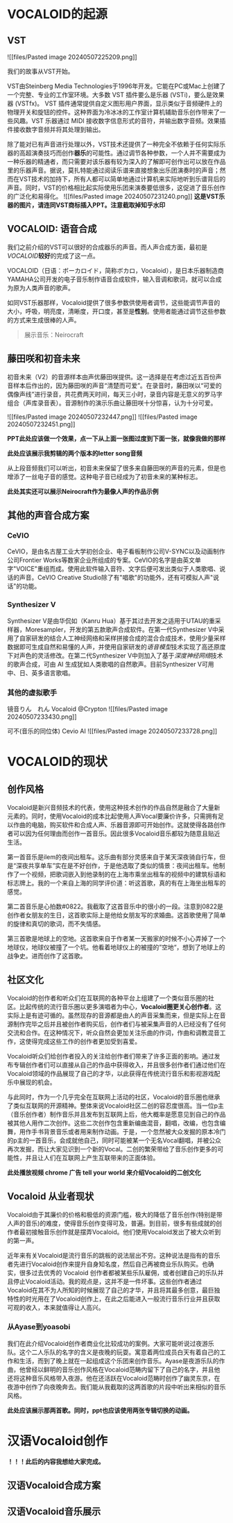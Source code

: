 


# VOCALOID的起源
## VST
![[files/Pasted image 20240507225209.png]]

我们的故事从VST开始。

VST由Steinberg Media Technologies于1996年开发。它能在PC或Mac上创建了一个完整、专业的工作室环境。大多数 VST 插件要么是乐器 (VSTi)，要么是效果器 (VSTfx)。 VST 插件通常提供自定义图形用户界面，显示类似于音频硬件上的物理开关和旋钮的控件。这种界面为冷冰冰的工作室计算机辅助音乐创作带来了一些风趣。VST 乐器通过 MIDI 接收数字信息形式的音符，并输出数字音频。效果插件接收数字音频并将其处理到输出。 

除了能对已有声音进行处理以外，VST技术还提供了一种完全不依赖于任何实际乐器的高超演奏技巧而创作**器乐**的可能性。通过调节各种参数，一个人并不需要成为一种乐器的精通者，而只需要对该乐器有较为深入的了解即可创作出可以放在作品里的乐器声音。据说，莫扎特能通过阅读乐谱来直接想象出乐团演奏时的声音；然而在VST技术的加持下，所有人都可以简单地通过计算机来实际地听到乐谱背后的声音。同时，VST的价格相比起实际使用乐团来演奏要低很多，这促进了音乐创作的广泛化和易得化。
![[files/Pasted image 20240507231240.png]]
**这是VST乐器的图片，请连同VST商标插入PPT。注意截取掉知乎水印**

## VOCALOID: 语音合成

我们之前介绍的VST可以很好的合成器乐的声音。而人声合成方面，最初是*VOCALOID***较好**的完成了这一点。

VOCALOID（日语：ボーカロイド，简称ボカロ，Vocaloid），是日本乐器制造商YAMAHA公司开发的电子音乐制作语音合成软件，输入音调和歌词，就可以合成为原为人类声音的歌声。

如同VST乐器那样，Vocaloid提供了很多参数供使用者调节，这些能调节声音的大小，呼吸，明亮度，清晰度，开口度，甚至是**性别**。使用者能通过调节这些参数的方式来生成很棒的人声。

>展示音乐：Neirocraft


## 藤田咲和初音未来


初音未来（V2）的音源样本由声优藤田咲提供。这一选择是在考虑过近五百份声音样本后作出的，因为藤田咲的声音“清楚而可爱”。在录音时，藤田咲以“可爱的偶像声线”进行录音，共花费两天时间，每天三小时，录音内容是无意义的罗马字组合（声库录音表）。音源制作的演示乐曲让藤田咲十分惊喜，认为十分可爱。

![[files/Pasted image 20240507232447.png]]
![[files/Pasted image 20240507232451.png]]

**PPT此处应该做一个效果，点一下从上面一张图过度到下面一张，就像我做的那样**

**此处应该展示我剪辑的两个版本的letter song音频**

从上段音频我们可以听出，初音未来保留了很多来自藤田咲的声音的元素，但是也增添了一丝电子音的感觉。这种电子音已经成为了初音未来的某种标志。

**此处其实还可以展示Neirocraft作为最像人声的作品示例**

## 其他的声音合成方案

### CeVIO
CeVIO，是由名古屋工业大学初创企业、电子看板制作公司V-SYNC以及动画制作公司Frontier Works等数家企业所组成的专案。CeVIO的名字是由英文单字"VOICE"重组而成。使用此软件输入音符、文字后便可发出类似于人类歌唱、说话的声音。CeVIO Creative Studio除了有"唱歌"的功能外，还有可模拟人声"说话"的功能。

### Synthesizer V
Synthesizer V是由华侃如（Kanru Hua）基于其过去开发之适用于UTAU的重采样器，Moresampler，开发的第五款歌声合成软件。在第一代Synthesizer V中采用了自家研发的结合人工神经网络和采样拼接合成的混合合成技术，使用少量采样数据即可生成自然和易懂的人声，并使用自家研发的*语音模型*技术实现了高还原度下对声色的灵活修改。在第二代Synthesizer V中则加入了基于*深度神经网络*技术的歌声合成，可由 AI 生成犹如人类歌唱的自然歌声。目前Synthesizer V可用中、日、英多语言歌唱。

### 其他的虚拟歌手
镜音りん　れん
Vocaloid
@Crypton
![[files/Pasted image 20240507233430.png]]



可不(音乐的同位体)
Cevio AI
![[files/Pasted image 20240507233728.png]]

# VOCALOID的现状


## 创作风格

Vocaloid是新兴音频技术的代表，使用这种技术创作的作品自然是融合了大量新元素的。同时，使用Vocaloid的成本比起使用人声Vocal要廉价许多，只需拥有足以作曲的电脑，购买软件和合成人声、乐器音源即可开始创作。这就使得各路创作者可以因为任何理由而创作一首音乐。因此很多Vocaloid音乐都较为随意且贴近生活。

第一首音乐是ilem的夜间出租车。这乐曲有部分灵感来自于某天深夜骑自行车，但是“深夜共享单车”实在是不好创作，于是他选取了类似的情景：夜间出租车。他制作了一个视频，把歌词嵌入到他录制的在上海市乘坐出租车的视频中的建筑标语和标志牌上。我的一个来自上海的同学评价道：听这首歌，真的有在上海坐出租车的感觉。

第二首音乐是心拍数#0822。我截取了这首音乐中的很小的一段。注意到0822是创作者女朋友的生日，这首歌实际上是他给女朋友写的求婚曲。这首歌使用了简单的旋律和真切的歌词，而不失情感。

第三首歌是地球上的空地。这首歌来自于作者某一天搬家的时候不小心弄掉了一个地球仪，地球仪被撞了一个坑。他看着地球仪上的被撞的”空地“，想到了地球上的战争史。进而创作了这首歌。

## 社区文化

Vocaloid的创作者和听众们在互联网的各种平台上组建了一个类似音乐圈的社区。比起传统的流行音乐圈以更多演唱者为中心，**Vocaloid圈更关心创作者**。这实际上是有迹可循的。虽然现存的音源都是由人的声音采集而来，但是实际上在音源制作完毕之后并且被创作者购买后，创作者们与被采集声音的人已经没有了任何交流和合作。在这种情况下，听众自然会更加关注乐曲的作词，作曲和调教混音工作，这使得完成这些工作的创作者更加受到喜爱。

Vocaloid听众们给创作者投入的关注给创作者们带来了许多正面的影响。通过发布专辑创作者们可以直接从自己的作品中获得收入，并且很多创作者们通过他们在Vocaloid领域的作品展现了自己的才华，以此获得在传统流行音乐和影视游戏配乐中展现的机会。

与此同时，作为一个几乎完全在互联网上活动的社区，Vocaloid的音乐圈也继承了类似互联网的开源精神。整体来说Vocaloid社区二创的容忍度很高。当一位p主（音乐创作者）制作音乐并且发布到互联网上后，他大概率是愿意见到自己的作品被其他人用作二次创作。这些二次创作包含重新编曲混音，翻唱，改编，也包含编舞，用作手书背景音乐或者用来制作动画。于是，一个忽然被大众发掘的原本冷门的p主的一首音乐，会成就他自己，同时可能被某一个无名Vocal翻唱，并被公众再次发掘，而让大家见识到一个新的Vocal。二创的繁荣带给了音乐创作更多的可能性，并且让人们在互联网上产生互联带来的正面体验。


**此处播放视频 chrome 广告 tell your world 来介绍Vocaloid的二创文化**


## Vocaloid 从业者现状


Vocaloid由于其廉价的价格和极低的资源门槛，极大的降低了音乐创作(特别是带人声的音乐)的难度，使得音乐创作变得可及，普遍。到目前，很多有些成就的创作者最初接触音乐创作就是摆弄Vocaloid。他们使用Vocaloid发出了被大众听到的第一声。

近年来有关Vocaloid是流行音乐的跳板的说法层出不穷。这种说法是指有的音乐者先进行Vocaloid创作来提升自身知名度，然后自己再被商业乐队购买。也确实，很多过去优秀的 Vocaloid 创作者都被某些乐队雇佣，或者创建自己的乐队并且停止Vocaloid活动。我的观点是，这并不是一件坏事。这些创作者通过Vocaloid在其不为人所知的时候展现了自己的才华，并且将其最多创意，最巨独特性的时光用在了Vocaloid创作上，在此之后能进入一般流行音乐行业并且获取可观的收入，本来就值得让人高兴。
### 从Ayase到yoasobi
我们在此介绍Vocaloid创作者商业化比较成功的案例。大家可能听说过夜游乐队。这个二人乐队的名字的含义是夜晚的玩耍。寓意着两位成员白天有着自己的工作和生活，而到了晚上就在一起组成这个乐团来创作音乐。Ayase是夜游乐队的作曲，他曾经以鲜明的音乐创作风格在Vocaloid范畴内留下了自己的名字，并且他还将这种音乐风格带入夜游。他在还活跃在Vocaloid范畴时创作了幽灵东京，在夜游中创作了向夜晚奔去。我们能从我截取的这两首歌的片段中听出来相似的音乐风格。

**此处应该展示那两首歌。同时，ppt也应该使用两张专辑切换的动画。**

# 汉语Vocaloid创作
**！！！此后的内容我想给大家完成。**


## 汉语Vocaloid合成方案




## 汉语Vocaloid音乐展示



